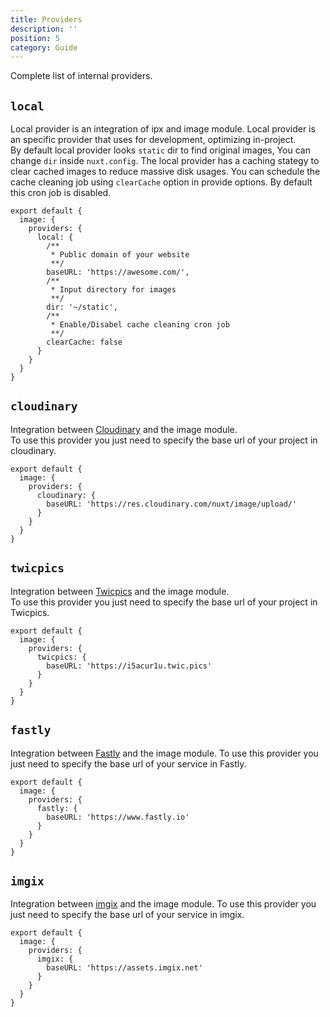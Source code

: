 ```yaml
---
title: Providers
description: ''
position: 5
category: Guide
---
```


Complete list of internal providers.

## `local`

Local provider is an integration of ipx and image module. Local provider is an specific provider that uses for development, optimizing in-project.  
By default local provider looks `static` dir to find original images, You can change `dir` inside `nuxt.config`.
The local provider has a caching stategy to clear cached images to reduce massive disk usages. You can schedule the cache cleaning job using `clearCache` option in provide options. By default this cron job is disabled.

```js{}[nuxt.config.js]
export default {
  image: {
    providers: {
      local: {
        /**
         * Public domain of your website 
         **/
        baseURL: 'https://awesome.com/',
        /**
         * Input directory for images
         **/
        dir: '~/static',
        /**
         * Enable/Disabel cache cleaning cron job
         **/
        clearCache: false
      }
    }
  }
}
```

## `cloudinary`

Integration between [Cloudinary](https://cloudinary.com) and the image module.  
To use this provider you just need to specify the base url of your project in cloudinary.

```js{}[nuxt.config.js]
export default {
  image: {
    providers: {
      cloudinary: {
        baseURL: 'https://res.cloudinary.com/nuxt/image/upload/'
      }
    }
  }
}
```

## `twicpics`

Integration between [Twicpics](https://www.twicpics.com) and the image module.  
To use this provider you just need to specify the base url of your project in Twicpics.

```js{}[nuxt.config.js]
export default {
  image: {
    providers: {
      twicpics: {
        baseURL: 'https://i5acur1u.twic.pics'
      }
    }
  }
}
```

## `fastly`

Integration between [Fastly](https://docs.fastly.com/en/guides/image-optimization-api)
and the image module. To use this provider you just need to specify the base url
of your service in Fastly.

```js{}[nuxt.config.js]
export default {
  image: {
    providers: {
      fastly: {
        baseURL: 'https://www.fastly.io'
      }
    }
  }
}
```

## `imgix`

Integration between [imgix](https://docs.imgix.com/) and the image module. To use this provider you just need to specify the base url of your service in imgix.

```js{}[nuxt.config.js]
export default {
  image: {
    providers: {
      imgix: {
        baseURL: 'https://assets.imgix.net'
      }
    }
  }
}
```
